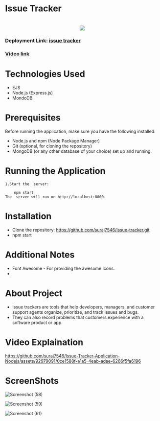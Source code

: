 # Issue Tracker

<h1 align="center">
    <img src="https://readme-typing-svg.herokuapp.com?color=68B587&lines=Issue-tracker!&center=true&size=30">
  </a>
</h1>

### Deployment Link: [issue tracker](https://issue-tracker-nih5.onrender.com/)
### [Video link](https://drive.google.com/file/d/1FDREUj-cH27b4NEC0DALkbS4vUuErcZS/view?usp=drive_link)
# Technologies Used
- EJS
- Node.js (Express.js)
- MondoDB

# Prerequisites

Before running the application, make sure you have the following installed:

- Node.js and npm (Node Package Manager)
- Git (optional, for cloning the repository)
- MongoDB (or any other database of your choice) set up and running.



# Running the Application

    1.Start the  server:

        npm start
    The  server will run on http://localhost:8000.



# Installation

- Clone the repository:
https://github.com/suraj7546/Issue-tracker.git
- npm start

# Additional Notes

- Font Awesome - For providing the awesome icons.
- 
# About Project
- Issue trackers are tools that help developers, managers, and customer support agents organize, prioritize, and track issues and bugs.
- They can also record problems that customers experience with a software product or app.

# Video Explaination

https://github.com/suraj7546/Issue-Tracker-Application-Nodejs/assets/92979091/0ce1588f-a1a5-4eab-adae-6266f5fa6196

# ScreenShots

![Screenshot (58)](https://github.com/suraj7546/Issue-Tracker-Application-Nodejs/assets/92979091/88c86f74-c955-4819-b62a-a63f66dc5093)

![Screenshot (59)](https://github.com/suraj7546/Issue-Tracker-Application-Nodejs/assets/92979091/03752ab1-9fae-434a-a79a-3d0fce1e9095)

![Screenshot (61)](https://github.com/suraj7546/Issue-Tracker-Application-Nodejs/assets/92979091/ce997579-24e3-4e3c-b67c-026f1816c05e)

